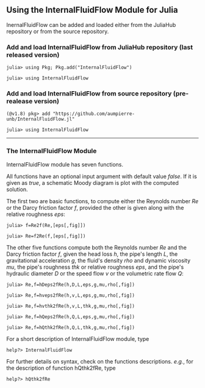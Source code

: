 ## Using the InternalFluidFlow Module for Julia

InernalFluidFlow can be added and loaded either 
from the JuliaHub repository or from the source repository.

### Add and load InternalFluidFlow from JuliaHub repository (last released version)

``julia> using Pkg; Pkg.add("InternalFluidFlow")``

``julia> using InternalFluidFlow``

### Add and load InternalFluidFlow from source repository (pre-realease version)

``(@v1.8) pkg> add "https://github.com/aumpierre-unb/InternalFluidFlow.jl"``

``julia> using InternalFluidFlow``

<hr/>

### The InternalFluidFlow Module

InternalFluidFlow module has seven functions. 

All functions have an optional input argument with 
default value *false*. If it is given as *true*, 
a schematic Moody diagram is plot with the computed solution.

The first two are basic functions, to compute either 
the Reynolds number *Re* or the Darcy friction factor *f*, 
provided the other is given along with the relative roughness *eps*:

``julia> f=Re2f(Re,[eps[,fig]])``

``julia> Re=f2Re(f,[eps[,fig]])``

The other five functions compute both 
the Reynolds number *Re* and the Darcy friction factor *f*, given 
the head loss *h*, 
the pipe's length *L*, 
the gravitational acceleration *g*, 
the fluid's density *rho* and dynamic viscosity *mu*, 
the pipe's roughness *thk* or relative roughness *eps*, and 
the pipe's hydraulic diameter *D* or the speed flow *v* or the volumetric rate flow *Q*:

``julia> Re,f=hDeps2fRe(h,D,L,eps,g,mu,rho[,fig])``

``julia> Re,f=hveps2fRe(h,v,L,eps,g,mu,rho[,fig])``

``julia> Re,f=hvthk2fRe(h,v,L,thk,g,mu,rho[,fig])``

``julia> Re,f=hQeps2fRe(h,Q,L,eps,g,mu,rho[,fig])``

``julia> Re,f=hQthk2fRe(h,Q,L,thk,g,mu,rho[,fig])``

For a short description of InternalFluidFlow module, type

``help?> InternalFluidFlow``

For further details on syntax, check on the functions descriptions. *e.g.*, for the description of function hQthk2fRe, type

``help?> hQthk2fRe``